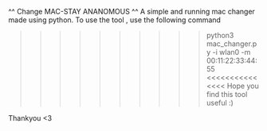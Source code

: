 ^^ Change MAC-STAY ANANOMOUS ^^
A simple and running mac changer made using python.
To use the tool , use the following command 
>>>>>>>>>> python3 mac_changer.py  -i wlan0 -m 00:11:22:33:44:55   <<<<<<<<<<<<<<<
Hope you find this tool useful :)

Thankyou <3

